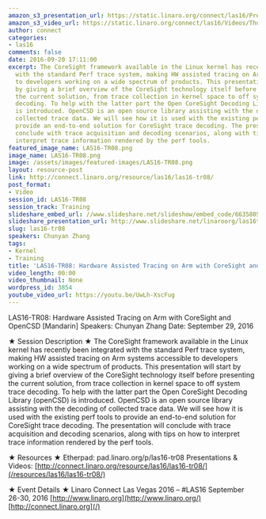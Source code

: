 ```yaml
---
amazon_s3_presentation_url: https://static.linaro.org/connect/las16/Presentations/Thursday/LAS16-TR08%20-%20Hardware%20Assisted%20Tracing%20on%20Arm%20with%20CoreSight%20and%20OpenCSD%20%5BMandarin%5D.pdf
amazon_s3_video_url: https://static.linaro.org/connect/las16/Videos/Thursday/LAS16-TR08%20Hardware%20Assisted%20Tracing%20on%20Arm%20with%20CoreSight%20and%20OpenCSD%20%28Mandarin%29.mp4
author: connect
categories:
- las16
comments: false
date: 2016-09-20 17:11:00
excerpt: The CoreSight framework available in the Linux kernel has recently been integrated
  with the standard Perf trace system, making HW assisted tracing on Arm systems accessible
  to developers working on a wide spectrum of products. This presentation will start
  by giving a brief overview of the CoreSight technology itself before presenting
  the current solution, from trace collection in kernel space to off system trace
  decoding. To help with the latter part the Open CoreSight Decoding Library (openCSD)
  is introduced. OpenCSD is an open source library assisting with the decoding of
  collected trace data. We will see how it is used with the existing perf tools to
  provide an end-to-end solution for CoreSight trace decoding. The presentation will
  conclude with trace acquisition and decoding scenarios, along with tips on how to
  interpret trace information rendered by the perf tools.
featured_image_name: LAS16-TR08.png
image_name: LAS16-TR08.png
image: /assets/images/featured-images/LAS16-TR08.png
layout: resource-post
link: http://connect.linaro.org/resource/las16/las16-tr08/
post_format:
- Video
session_id: LAS16-TR08
session_track: Training
slideshare_embed_url: //www.slideshare.net/slideshow/embed_code/66358057
slideshare_presentation_url: http://www.slideshare.net/linaroorg/las16tr08-hardware-assisted-tracing-on-arm-with-coresight-and-opencsd-mandarin
slug: las16-tr08
speakers: Chunyan Zhang
tags:
- Kernel
- Training
title: 'LAS16-TR08: Hardware Assisted Tracing on Arm with CoreSight and OpenCSD [Mandarin]'
video_length: 00:00
video_thumbnail: None
wordpress_id: 3854
youtube_video_url: https://youtu.be/UwLh-XscFug
---
```


LAS16-TR08: Hardware Assisted Tracing on Arm with CoreSight and OpenCSD [Mandarin]
Speakers: Chunyan Zhang
Date: September 29, 2016

★ Session Description ★
The CoreSight framework available in the Linux kernel has recently been integrated with the standard Perf trace system, making HW assisted tracing on Arm systems accessible to developers working on a wide spectrum of products. This presentation will start by giving a brief overview of the CoreSight technology itself before presenting the current solution, from trace collection in kernel space to off system trace decoding. To help with the latter part the Open CoreSight Decoding Library (openCSD) is introduced. OpenCSD is an open source library assisting with the decoding of collected trace data. We will see how it is used with the existing perf tools to provide an end-to-end solution for CoreSight trace decoding. The presentation will conclude with trace acquisition and decoding scenarios, along with tips on how to interpret trace information rendered by the perf tools.

★ Resources ★
Etherpad: pad.linaro.org/p/las16-tr08
Presentations & Videos: [http://connect.linaro.org/resource/las16/las16-tr08/](/resources/las16/las16-tr08/)

★ Event Details ★
Linaro Connect Las Vegas 2016 – #LAS16
September 26-30, 2016
[http://www.linaro.org](http://www.linaro.org/)
[http://connect.linaro.org](/)
